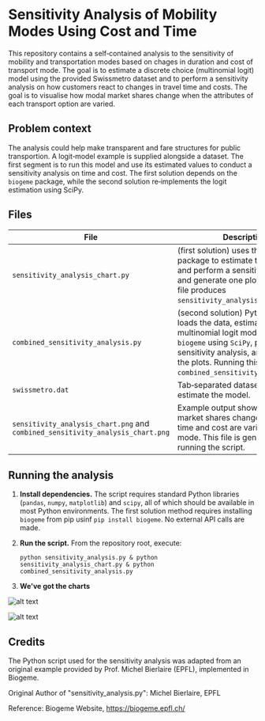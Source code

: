 Sensitivity Analysis of Mobility Modes Using Cost and Time
=================================

This repository contains a self‑contained analysis to the sensitivity of mobility and transportation modes based on chages in duration and cost of transport mode.  The goal is to estimate a
discrete choice (multinomial logit) model using the provided Swissmetro
dataset and to perform a sensitivity analysis on how customers react to
changes in travel time and costs.  The goal is
to visualise how modal market shares change when the attributes of each
transport option are varied.

## Problem context

The analysis could help make transparent and 
fare structures for public transportion. A
logit‑model example is supplied alongside a dataset.  The first segment is to
run this model and use its estimated values to conduct a sensitivity
analysis on time and cost.  The first solution depends on the `biogeme` package, while the second solution re‑implements the logit estimation using SciPy.

## Files

| File | Description |
|------|-------------|
|`sensitivity_analysis_chart.py`|(first solution) uses the `biogeme` package to estimate the logit model and perform a sensitivity analysis and generate one plot. Running this file produces `sensitivity_analysis_chart.png`.|
| `combined_sensitivity_analysis.py` | (second solution) Python script that loads the data, estimates the multinomial logit model without `biogeme` using `SciPy`, performs the sensitivity analysis, and generates the plots.  Running this file produces `combined_sensitivity_analysis.png`. |
| `swissmetro.dat` | Tab‑separated dataset used to estimate the model. |
| `sensitivity_analysis_chart.png` and `combined_sensitivity_analysis_chart.png` | Example output showing how market shares change when travel time and cost are varied for each mode.  This file is generated by running the script. |

## Running the analysis

1. **Install dependencies.**  The script requires standard Python
   libraries (`pandas`, `numpy`, `matplotlib`) and `scipy`, all of which
   should be available in most Python environments. The first solution method requires installing `biogeme` from pip usinf `pip install biogeme`. No external API calls
   are made.

2. **Run the script.**  From the repository root, execute:

   ```
   python sensitivity_analysis.py & python sensitivity_analysis_chart.py & python combined_sensitivity_analysis.py

3. **We've got the charts**

![alt text](https://github.com/IslamFadl/swissmetro-sensitivity-analysis/blob/main/combined_sensitivity_analysis_chart.png "Combined sensitivity chart")

![alt text](https://github.com/IslamFadl/swissmetro-sensitivity-analysis/blob/main/sensitivity_analysis_chart.png "Sensitivity chart")




## Credits
The Python script used for the sensitivity analysis was adapted from an original example provided by Prof. Michel Bierlaire (EPFL), implemented in Biogeme.

Original Author of "sensitivity_analysis.py": Michel Bierlaire, EPFL

Reference: Biogeme Website, https://biogeme.epfl.ch/

